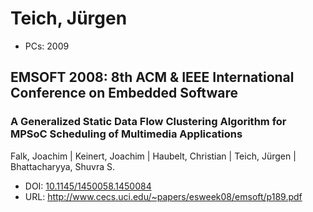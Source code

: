 # Teich, Jürgen

* PCs: 2009

## EMSOFT 2008: 8th ACM & IEEE International Conference on Embedded Software

### A Generalized Static Data Flow Clustering Algorithm for MPSoC Scheduling of Multimedia Applications
Falk, Joachim | Keinert, Joachim | Haubelt, Christian | Teich, Jürgen | Bhattacharyya, Shuvra S.
* DOI: [10.1145/1450058.1450084](https://doi.org/10.1145/1450058.1450084)
* URL: <http://www.cecs.uci.edu/~papers/esweek08/emsoft/p189.pdf>


